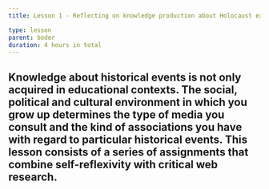 ```yaml
---
title: Lesson 1 - Reflecting on knowledge production about Holocaust experiences

type: lesson
parent: boder
duration: 4 hours in total 
---
```

Knowledge about historical events is not only acquired in educational contexts. The social, political and cultural environment in which you grow up determines the type of media you consult and the kind of associations you have with regard to particular historical events. This lesson consists of a series of assignments that combine self-reflexivity with critical web research.
---

